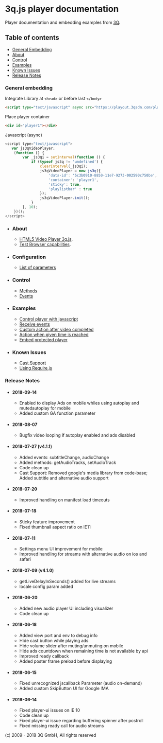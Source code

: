# 3q.js player documentation

Player documentation and embedding examples from [3Q](https://3q.video/en/developers).

## Table of contents

- [General Embedding](#general-embedding)
- [About](#about)
- [Control](#control)
- [Examples](#examples)
- [Known Issues](#known-issues)
- [Release Notes](#release-notes)

### General embedding

Integrate Library at `<head>` or before last `</body>`
```html
<script type="text/javascript" async src="https://playout.3qsdn.com/player/js/sdnplayer.js"></script>
```

Place player container
```html
<div id="player1"></div>
```

Javascript (async)
```javascript
<script type="text/javascript">
   var js3qVideoPlayer;
    (function () {
        var _js3qi = setInterval(function () {
            if (typeof js3q != 'undefined') {
                clearInterval(_js3qi);
                js3qVideoPlayer = new js3q({
                    'data-id': '5c3b0910-8850-11e7-9273-002590c750be',
                    'container': 'player1',
                    'sticky': true,
                    'playlistbar' : true
                });
                js3qVideoPlayer.init();
            }
        }, 10);
    })();
</script>
```

* ### About
    * [HTML5 Video Player 3q.js](https://3q.video/en/adaptive_html5_video_player).
    * [Test Browser capabilities](https://3q.video/en/player-about-en).

* ### Configuration
    * [List of parameters](docs/configuration-params.md)

* ### Control
    * [Methods](docs/methods.md)
    * [Events](docs/events.md)

* ### Examples
    * [Control player with javascript](examples/javascript-control-player.md)
    * [Receive events](examples/receive-events.md)
    * [Custom action after video completed](examples/action-after-video-completed.md)
    * [Action when given time is reached](examples/action-after-given-time-is-reached.md)
    * [Embed protected player](examples/generate-key.md)

* ### Known Issues
    * [Cast Support](docs/cast-support.md)
    * [Using Require.js](docs/require-js.md)

### Release Notes

* #### 2018-09-14
    * Enabled to display Ads on mobile whiles using autoplay and mutedautoplay for mobile
    * Added custom GA function parameter
    
* #### 2018-08-07
    * Bugfix video looping if autoplay enabled and ads disabled

* #### 2018-07-27 (v4.1.1)
    * Added events: subtitleChange, audioChange
    * Added methods: getAudioTracks, setAudioTrack
    * Code clean up
    * Cast Support: Removed google's media library from code-base; Added subtitle and alternative audio support

* #### 2018-07-20
    * Improved handling on manifest load timeouts

* #### 2018-07-18
    * Sticky feature improvement
    * Fixed thumbnail aspect ratio on IE11

* #### 2018-07-11
    * Settings menu UI improvement for mobile
    * Improved handling for streams with alternative audio on ios and safari

* #### 2018-07-09 (v4.1.0)
    * getLiveDelayInSeconds() added for live streams
    * locale config param added

* #### 2018-06-20
    * Added new audio player UI including visualizer
    * Code clean up

* #### 2018-06-18
    * Added view port and env to debug info
    * Hide cast button while playing ads
    * Hide volume slider after muting/unmuting on mobile
    * Hide ads countdown when remaining time is not available by api
    * Improved ready callback
    * Added poster frame preload before displaying

* #### 2018-06-15
    * Fixed unrecognized jscallback Parameter (audio on-demand)
    * Added custom SkipButton UI for Google IMA

* #### 2018-06-14
    * Fixed player-ui issues on IE 10
    * Code clean up
    * Fixed player-ui issue regarding buffering spinner after postroll
    * Fixed missing ready call for audio streams



(c) 2009 - 2018 3Q GmbH, All rights reserved


